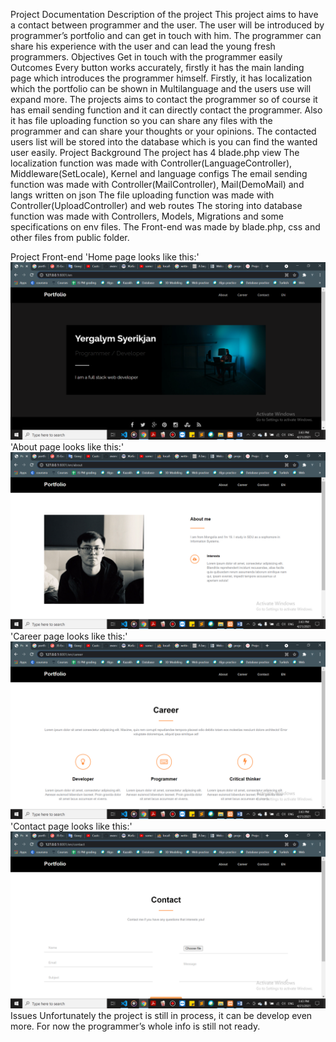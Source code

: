Project Documentation
Description of the project
This project aims to have a contact between programmer and the user. The user will be introduced by programmer’s portfolio and can get in touch with him. The programmer can share his experience with the user and can lead the young fresh programmers.
Objectives
Get in touch with the programmer easily
Outcomes
Every button works accurately, firstly it has the main landing page which introduces the programmer himself. Firstly, it has localization which the portfolio can be shown in Multilanguage and the users use will expand more. The projects aims to contact the programmer so of course it has email sending function and it can directly contact the programmer. Also it has file uploading function so you can share any files with the programmer and can share your thoughts or your opinions. The contacted users list will be stored into the database which is you can find the wanted user easily.
Project Background
The project has 4 blade.php view
The localization function was made with Controller(LanguageController), Middleware(SetLocale), Kernel and language configs
The email sending function was made with Controller(MailController), Mail(DemoMail) and langs written on json
The file uploading function was made with Controller(UploadController) and web routes
The storing into database function was made with Controllers, Models, Migrations and some specifications on env files.
The Front-end was made by blade.php, css and other files from public folder.


Project Front-end
'Home page looks like this:'
![Alt text](public/img/Welcome.png?raw=true "Home page")
'About page looks like this:'
![Alt text](public/img/About.png?raw=true "About page")
'Career page looks like this:'
![Alt text](public/img/Career.png?raw=true "Career page")
'Contact page looks like this:'
![Alt text](public/img/Contact.png?raw=true "Contact page")
Issues
Unfortunately the project is still in process, it can be develop even more. For now the programmer’s whole info is still not ready. 

